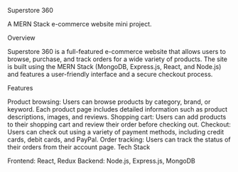 Superstore 360

A MERN Stack e-commerce website mini project.

Overview

Superstore 360 is a full-featured e-commerce website that allows users to browse, purchase, and track orders for a wide variety of products. The site is built using the MERN Stack (MongoDB, Express.js, React, and Node.js) and features a user-friendly interface and a secure checkout process.

Features

Product browsing: Users can browse products by category, brand, or keyword. Each product page includes detailed information such as product descriptions, images, and reviews.
Shopping cart: Users can add products to their shopping cart and review their order before checking out.
Checkout: Users can check out using a variety of payment methods, including credit cards, debit cards, and PayPal.
Order tracking: Users can track the status of their orders from their account page.
Tech Stack

Frontend: React, Redux
Backend: Node.js, Express.js, MongoDB